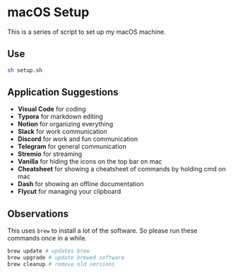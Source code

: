 # macOS Setup

This is a series of script to set up my macOS machine.

## Use

```bash
sh setup.sh
```

## Application Suggestions

+ __Visual Code__ for coding
+ __Typora__ for markdown editing
+ __Notion__ for organizing everything
+ __Slack__ for work communication
+ __Discord__ for work and fun communication
+ __Telegram__ for general communication
+ __Stremio__ for streaming
+ __Vanilla__ for hiding the icons on the top bar on mac
+ __Cheatsheet__ for showing a cheatsheet of commands by holding cmd on mac
+ __Dash__ for showing an offline documentation
+ __Flycut__ for managing your clipboard

## Observations

This uses `brew` to install a lot of the software. So please run these commands once in a while.

```bash
brew update # updates brew
brew upgrade # update brewed software
brew cleanup # remove old versions
```
